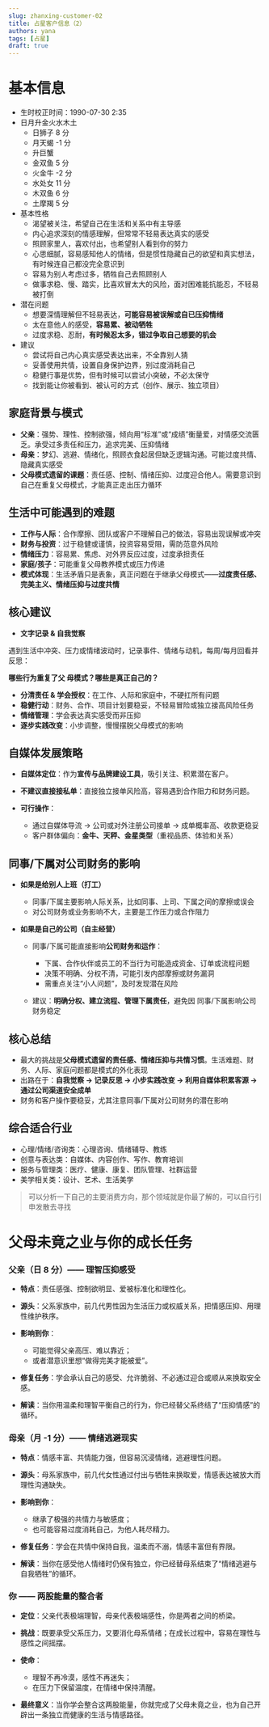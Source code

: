 ```yaml
---
slug: zhanxing-customer-02
title: 占星客户信息（2）
authors: yana
tags: [占星]
draft: true
---
```


# 基本信息

- 生时校正时间：1990-07-30 2:35
- 日月升金火水木土
  - 日狮子 8 分
  - 月天蝎 -1 分
  - 升巨蟹
  - 金双鱼 5 分
  - 火金牛 -2 分
  - 水处女 11 分
  - 木双鱼 6 分
  - 土摩羯 5 分
- 基本性格
  - 渴望被关注，希望自己在生活和关系中有主导感
  - 内心追求深刻的情感理解，但常常不轻易表达真实的感受
  - 照顾家里人，喜欢付出，也希望别人看到你的努力
  - 心思细腻，容易感知他人的情绪，但是惯性隐藏自己的欲望和真实想法，有时候连自己都没完全意识到
  - 容易为别人考虑过多，牺牲自己去照顾别人
  - 做事求稳、慢、踏实，比喜欢冒太大的风险，面对困难能抗能忍，不轻易被打倒
- 潜在问题
  - 想要深情理解但不轻易表达，**可能容易被误解或自已压抑情绪**
  - 太在意他人的感受，**容易累、被动牺牲**
  - 过度求稳、忍耐，**有时候忍太多，错过争取自己想要的机会**
- 建议
  - 尝试将自己内心真实感受表达出来，不全靠别人猜
  - 妥善使用共情，设置自身保护边界，别过度消耗自己
  - 稳健行事是优势，但有时候可以尝试小突破，不必太保守
  - 找到能让你被看到、被认可的方式（创作、展示、独立项目）

## 家庭背景与模式

- **父亲**：强势、理性、控制欲强，倾向用“标准”或“成绩”衡量爱，对情感交流匮乏。承受过多责任和压力，追求完美、压抑情绪
- **母亲**：梦幻、逃避、情绪化，照顾衣食起居但缺乏逻辑沟通。可能过度共情、隐藏真实感受
- **父母模式遗留的课题**：责任感、控制、情绪压抑、过度迎合他人。需要意识到自己在重复父母模式，才能真正走出压力循环

## 生活中可能遇到的难题

- **工作与人际**：合作摩擦、团队或客户不理解自己的做法，容易出现误解或冲突
- **财务与投资**：过于稳健或谨慎，投资容易受阻，需防范意外风险
- **情绪压力**：容易累、焦虑、对外界反应过度，过度承担责任
- **家庭/孩子**：可能重复父母教养模式或压力传递
- **模式体现**：生活矛盾只是表象，真正问题在于继承父母模式——**过度责任感、完美主义、情绪压抑与过度共情**

## 核心建议

- **文字记录 & 自我觉察**

遇到生活中冲突、压力或情绪波动时，记录事件、情绪与动机，每周/每月回看并反思：

**哪些行为重复了父 母模式？哪些是真正自己的？**

- **分清责任 & 学会授权**：在工作、人际和家庭中，不硬扛所有问题
- **稳健行动**：财务、合作、项目计划要稳妥，不轻易冒险或独立接高风险任务
- **情绪管理**：学会表达真实感受而非压抑
- **逐步实践改变**：小步调整，慢慢摆脱父母模式的影响

## 自媒体发展策略

- **自媒体定位**：作为**宣传与品牌建设工具**，吸引关注、积累潜在客户。
- **不建议直接接私单**：直接独立接单风险高，容易遇到合作阻力和财务问题。
- **可行操作**：

  - 通过自媒体导流 → 公司或对外注册公司接单 → 成单概率高、收款更稳妥
  - 客户群体偏向：**金牛、天秤、金星类型**（重视品质、体验和关系）

## 同事/下属对公司财务的影响

- **如果是给别人上班（打工）**

  - 同事/下属主要影响人际关系，比如同事、上司、下属之间的摩擦或误会
  - 对公司财务或业务影响不大，主要是工作压力或合作阻力

- **如果是自己的公司（自主经营）**

  - 同事/下属可能直接影响**公司财务和运作**：

    - 下属、合作伙伴或员工的不当行为可能造成资金、订单或流程问题
    - 决策不明确、分权不清，可能引发内部摩擦或财务漏洞
    - 需重点关注“小人问题”，及时发现潜在风险

  - 建议：**明确分权、建立流程、管理下属责任**，避免因 同事/下属影响公司财务稳定

## 核心总结

- 最大的挑战是**父母模式遗留的责任感、情绪压抑与共情习惯**。生活难题、财务、人际、家庭问题都是模式的外化表现
- 出路在于：**自我觉察 → 记录反思 → 小步实践改变 → 利用自媒体积累客源 → 通过公司渠道安全成单**
- 财务和客户操作要稳妥，尤其注意同事/下属对公司财务的潜在影响

## 综合适合行业

- 心理/情绪/咨询类：心理咨询、情绪辅导、教练
- 创意与表达类：自媒体、内容创作、写作、教育培训
- 服务与管理类：医疗、健康、康复、团队管理、社群运营
- 美学相关类：设计、艺术、生活美学

> 可以分析一下自己的主要消费方向，那个领域就是你最了解的，可以自行引申发散去寻找

# 父母未竟之业与你的成长任务

### 父亲（日 8 分）—— 理智压抑感受

- **特点**：责任感强、控制欲明显、爱被标准化和理性化。
- **源头**：父系家族中，前几代男性因为生活压力或权威关系，把情感压抑、用理性维护秩序。
- **影响到你**：

  - 可能觉得父亲高压、难以靠近；
  - 或者潜意识里想“做得完美才能被爱”。

- **修复任务**：学会承认自己的感受、允许脆弱、不必通过迎合或顺从来换取安全感。
- **解读**：当你用温柔和理智平衡自己的行为，你已经替父系终结了“压抑情感”的循环。

### 母亲（月 -1 分）—— 情绪逃避现实

- **特点**：情感丰富、共情能力强，但容易沉浸情绪，逃避理性问题。
- **源头**：母系家族中，前几代女性通过付出与牺牲来换取爱，情感表达被放大而理性沟通缺失。
- **影响到你**：

  - 继承了极强的共情力与敏感度；
  - 也可能容易过度消耗自己，为他人耗尽精力。

- **修复任务**：学会在共情中保持自我，温柔而不溺，情感丰富但有界限。
- **解读**：当你在感受他人情绪时仍保有独立，你已经替母系结束了“情绪逃避与自我牺牲”的循环。

### 你 —— 两股能量的整合者

- **定位**：父亲代表极端理智，母亲代表极端感性，你是两者之间的桥梁。
- **挑战**：既要承受父系压力，又要消化母系情绪；在成长过程中，容易在理性与感性之间摇摆。
- **使命**：

  - 理智不再冷漠，感性不再迷失；
  - 在压力下保留温度，在情绪中保持清醒。

- **最终意义**：当你学会整合这两股能量，你就完成了父母未竟之业，也为自己开辟出一条独立而健康的生活与情感路径。

